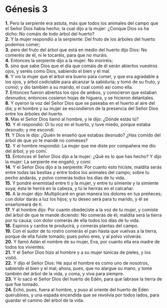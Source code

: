 # Génesis 3

**1.** Pero la serpiente era astuta, más que todos los animales del campo que el Señor Dios había hecho; la cual dijo a la mujer: ¿Conque Dios os ha dicho: No comáis de todo árbol del huerto?  
**2.** Y la mujer respondió a la serpiente: Del fruto de los árboles del huerto podemos comer;  
**3.** pero del fruto del árbol que está en medio del huerto dijo Dios: No comeréis de él, ni le tocaréis, para que no muráis.  
**4.** Entonces la serpiente dijo a la mujer: No moriréis;  
**5.** sino que sabe Dios que el día que comáis de él serán abiertos vuestros ojos, y seréis como Dios, sabiendo el bien y el mal.  
**6.** Y vio la mujer que el árbol era bueno para comer, y que era agradable a los ojos, y árbol codiciable para alcanzar la sabiduría; y tomó de su fruto, y comió; y dio también a su marido, el cual comió así como ella.  
**7.** Entonces fueron abiertos los ojos de ambos, y conocieron que estaban desnudos; entonces cosieron hojas de higuera, y se hicieron delantales.  
**8.** Y oyeron la voz del Señor Dios que se paseaba en el huerto al aire del día; y el hombre y su mujer se escondieron de la presencia del Señor Dios entre los árboles del huerto.  
**9.** Mas el Señor Dios llamó al hombre, y le dijo: ¿Dónde estás tú?  
**10.** Y él respondió: Oí tu voz en el huerto, y tuve miedo, porque estaba desnudo; y me escondí.  
**11.** Y Dios le dijo: ¿Quién te enseñó que estabas desnudo? ¿Has comido del árbol de que yo te mandé no comieses?  
**12.** Y el hombre respondió: La mujer que me diste por compañera me dio del árbol, y yo comí.  
**13.** Entonces el Señor Dios dijo a la mujer: ¿Qué es lo que has hecho? Y dijo la mujer: La serpiente me engañó, y comí.  
**14.** Y el Señor Dios dijo a la serpiente: Por cuanto esto hiciste, maldita serás entre todas las bestias y entre todos los animales del campo; sobre tu pecho andarás, y polvo comerás todos los días de tu vida.  
**15.** Y pondré enemistad entre ti y la mujer, y entre tu simiente y la simiente suya; ésta te herirá en la cabeza, y tú le herirás en el calcañar.  
**16.** A la mujer dijo: Multiplicaré en gran manera los dolores en tus preñeces; con dolor darás a luz los hijos; y tu deseo será para tu marido, y él se enseñoreará de ti.  
**17.** Y al hombre dijo: Por cuanto obedeciste a la voz de tu mujer, y comiste del árbol de que te mandé diciendo: No comerás de él; maldita será la tierra por tu causa; con dolor comerás de ella todos los días de tu vida.  
**18.** Espinos y cardos te producirá, y comerás plantas del campo.  
**19.** Con el sudor de tu rostro comerás el pan hasta que vuelvas a la tierra, porque de ella fuiste tomado; pues polvo eres, y al polvo volverás.  
**20.** Y llamó Adán el nombre de su mujer, Eva, por cuanto ella era madre de todos los vivientes.  
**21.** Y el Señor Dios hizo al hombre y a su mujer túnicas de pieles, y los vistió.  
**22.** Y dijo el Señor Dios: He aquí el hombre es como uno de nosotros, sabiendo el bien y el mal; ahora, pues, que no alargue su mano, y tome también del árbol de la vida, y coma, y viva para siempre.  
**23.** Y lo sacó el Señor Dios del huerto de Edén, para que labrase la tierra de que fue tomado.  
**24.** Echó, pues, fuera al hombre, y puso al oriente del huerto de Edén querubines, y una espada encendida que se revolvía por todos lados, para guardar el camino del árbol de la vida.
